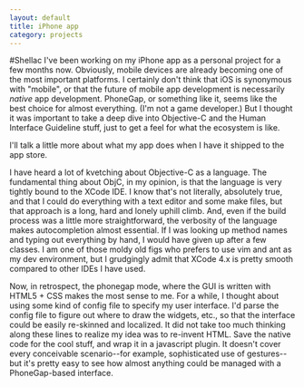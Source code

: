 ```yaml
---
layout: default
title: iPhone app
category: projects
---
```

#Shellac
I've been working on my iPhone app as a personal project for a few months now. Obviously, mobile devices are already becoming one of the most important platforms. I certainly don't think that iOS is synonymous with "mobile", or that the future of mobile app development is necessarily *native* app development. PhoneGap, or something like it, seems like the best choice for almost everything. (I'm not a game developer.) But I thought it was important to take a deep dive into Objective-C and the Human Interface Guideline stuff,  just to get a feel for what the ecosystem is like.

I'll talk a little more about what my app does when I have it shipped to the app store.

I have heard a lot of kvetching about Objective-C as a language. The fundamental thing about ObjC, in my opinion, is that the language is very tightly bound to the XCode IDE. I know that's not literally, absolutely true, and that I could do everything with a text editor and some make files, but that approach is a long, hard and lonely uphill climb. And, even if the build process was a little more straightforward, the verbosity of the language makes autocompletion almost essential. If I was looking up method names and typing out everything by hand, I would have given up after a few classes. I am one of those moldy old figs who prefers to use vim and ant as my dev environment, but I grudgingly admit that XCode 4.x is pretty smooth compared to other IDEs I have used.    

Now, in retrospect, the phonegap mode, where the GUI is written with HTML5 + CSS makes the most sense to me. For a while, I thought about using some kind of config file to specify my user interface. I'd parse the config file to figure out where to draw the widgets, etc., so that the interface could be easily re-skinned and localized. It did not take too much thinking along these lines to realize my idea was to re-invent HTML. Save the native code for the cool stuff, and wrap it in a javascript plugin. It doesn't cover every conceivable scenario--for example, sophisticated use of gestures--but it's pretty easy to see how almost anything could be managed with a PhoneGap-based interface. 
